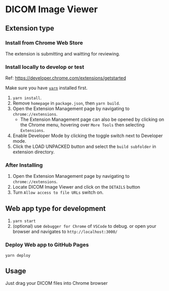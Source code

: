 # DICOM Image Viewer

## Extension type

### Install from Chrome Web Store

The extension is submitting and waitting for reviewing. 

### Install locally to develop or test

Ref: https://developer.chrome.com/extensions/getstarted

Make sure you have [`yarn`](https://yarnpkg.com/) installed first. 

1. `yarn install`.
2. Remove `homepage` in `package.json`, then `yarn build`.
3. Open the Extension Management page by navigating to `chrome://extensions`.
    - The Extension Management page can also be opened by clicking on the Chrome menu, hovering over `More Tools` then selecting `Extensions`.
4. Enable Developer Mode by clicking the toggle switch next to Developer mode.
5. Click the LOAD UNPACKED button and select the `build subfolder` in extension directory.

### After Installing 

1. Open the Extension Management page by navigating to `chrome://extensions`.
2. Locate DICOM Image Viewer and click on the `DETAILS` button
3. Turn `Allow access to file URLs` switch on. 

## Web app type for development

1. `yarn start`
2. (optional) use `debugger for Chrome` of `VSCode` to debug. or open your browser and navigates to `http://localhost:3000/`  

### Deploy Web app to GitHub Pages

`yarn deploy`

## Usage

Just drag your DICOM files into Chrome browser

